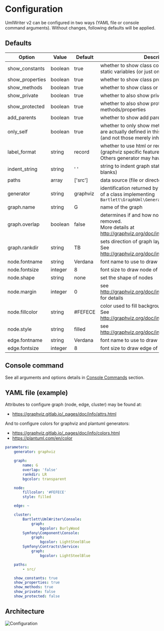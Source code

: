 <!-- markdownlint-disable MD013 MD033 -->
# Configuration

UmlWriter v2 can be configured in two ways (YAML file or console command arguments).
Without changes, following defaults will be applied.

## Defaults

| Option          | Value    | Default  | Description                                                                                                                      |
|-----------------|----------|----------|----------------------------------------------------------------------------------------------------------------------------------|
| show_constants  | boolean  | true     | whether to show class constants as readonly static variables (or just omit them completely)                                      |
| show_properties | boolean  | true     | whether to show class properties                                                                                                 |
| show_methods    | boolean  | true     | whether to show class or interface methods                                                                                       |
| show_private    | boolean  | true     | whether to also show private methods/properties                                                                                  |
| show_protected  | boolean  | true     | whether to also show protected methods/properties                                                                                |
| add_parents     | boolean  | true     | whether to show add parent classes or interfaces                                                                                 |
| only_self       | boolean  | true     | whether to only show methods/properties that are actually defined in this class <br/> (and not those merely inherited from base) |
| label_format    | string   | record   | whether to use html or record formatted labels (graphviz specific feature).<br/> Others generator may have different values      |
| indent_string   | string   | '  '     | string to indent graph statement parts (two blanks)                                                                              |
| paths           | array    | ['src']  | data source (file or directory) to parse                                                                                         |
| generator       | string   | graphviz | identification returned by `getName()` method <br/> of a class implementing `Bartlett\GraphUml\Generator\GeneratorInterface`     |
| graph.name      | string   | G        | name of the graph                                                                                                                |
| graph.overlap   | boolean  | false    | determines if and how node overlaps should be removed. <br/> More details at <http://graphviz.org/doc/info/attrs.html#d:overlap> |
| graph.rankdir   | string   | TB       | sets direction of graph layout (Top to Bottom). <br/> See <http://graphviz.org/doc/info/attrs.html#d:rankdir>                    |
| node.fontname   | string   | Verdana  | font name to use to draw node of the graph                                                                                       |
| node.fontsize   | integer  | 8        | font size to draw node of the graph                                                                                              |
| node.shape      | string   | none     | set the shape of nodes                                                                                                           |
| node.margin     | integer  | 0        | see <http://graphviz.org/doc/info/attrs.html#d:margin> for details                                                               |
| node.fillcolor  | string   | #FEFECE  | color used to fill background color of nodes. <br /> See <http://graphviz.org/doc/info/attrs.html#d:fillcolor>                   |
| node.style      | string   | filled   | see <http://graphviz.org/doc/info/attrs.html#d:style>                                                                            |
| edge.fontname   | string   | Verdana  | font name to use to draw edge of the graph                                                                                       |
| edge.fontsize   | integer  | 8        | font size to draw edge of the graph                                                                                              |

## Console command

See all arguments and options details in [Console Commands](../02_Console_Commands/diagram_class.md) section.

## YAML file (example)

Attributes to configure graph (node, edge, cluster) may be found at:

- <https://graphviz.gitlab.io/_pages/doc/info/attrs.html>

And to configure colors for graphviz and plantuml generators:

- <https://graphviz.gitlab.io/_pages/doc/info/colors.html>
- <https://plantuml.com/en/color>

```yaml
parameters:
    generator: graphviz

    graph:
        name: G
        overlap: 'false'
        rankdir: LR
        bgcolor: transparent

    node:
        fillcolor: '#FEFECE'
        style: filled

    edge: ~

    cluster:
        Bartlett\UmlWriter\Console:
            graph:
                bgcolor: BurlyWood
        Symfony\Component\Console:
            graph:
                bgcolor: LightSteelBlue
        Symfony\Contracts\Service:
            graph:
                bgcolor: LightSteelBlue

    paths:
        - src/

    show_constants: true
    show_properties: true
    show_methods: true
    show_private: false
    show_protected: false

```

## Architecture

![Configuration](./configuration.graphviz.svg)
